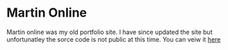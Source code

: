 # Martin Online
Martin online was my old portfolio site. I have since updated the site but unfortunatley the sorce code is not public at this time. You can veiw it [here](https://martinallsbrook.com)
